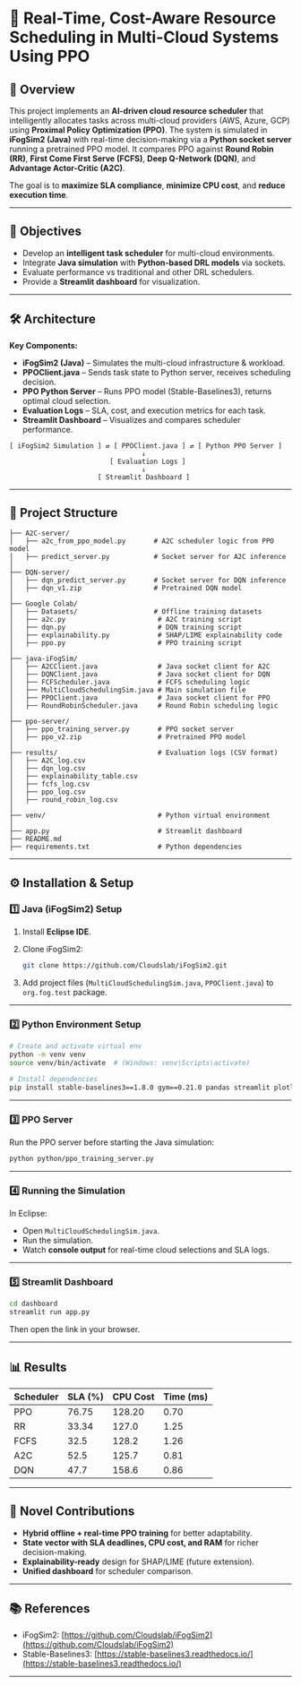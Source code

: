 # 🚀 Real-Time, Cost-Aware Resource Scheduling in Multi-Cloud Systems Using PPO

## 📌 Overview

This project implements an **AI-driven cloud resource scheduler** that intelligently allocates tasks across multi-cloud providers (AWS, Azure, GCP) using **Proximal Policy Optimization (PPO)**.
The system is simulated in **iFogSim2 (Java)** with real-time decision-making via a **Python socket server** running a pretrained PPO model.
It compares PPO against **Round Robin (RR)**, **First Come First Serve (FCFS)**, **Deep Q-Network (DQN)**, and **Advantage Actor-Critic (A2C)**.

The goal is to **maximize SLA compliance**, **minimize CPU cost**, and **reduce execution time**.

---

## 🎯 Objectives

- Develop an **intelligent task scheduler** for multi-cloud environments.
- Integrate **Java simulation** with **Python-based DRL models** via sockets.
- Evaluate performance vs traditional and other DRL schedulers.
- Provide a **Streamlit dashboard** for visualization.

---

## 🛠 Architecture

**Key Components:**

- **iFogSim2 (Java)** – Simulates the multi-cloud infrastructure & workload.
- **PPOClient.java** – Sends task state to Python server, receives scheduling decision.
- **PPO Python Server** – Runs PPO model (Stable-Baselines3), returns optimal cloud selection.
- **Evaluation Logs** – SLA, cost, and execution metrics for each task.
- **Streamlit Dashboard** – Visualizes and compares scheduler performance.

```
[ iFogSim2 Simulation ] ⇄ [ PPOClient.java ] ⇄ [ Python PPO Server ]
                                 ↓
                         [ Evaluation Logs ]
                                 ↓
                      [ Streamlit Dashboard ]
```

---

## 📂 Project Structure

```
├── A2C-server/
│   ├── a2c_from_ppo_model.py       # A2C scheduler logic from PPO model
│   ├── predict_server.py           # Socket server for A2C inference
│
├── DQN-server/
│   ├── dqn_predict_server.py       # Socket server for DQN inference
│   ├── dqn_v1.zip                  # Pretrained DQN model
│
├── Google Colab/
│   ├── Datasets/                   # Offline training datasets
│   ├── a2c.py                       # A2C training script
│   ├── dqn.py                       # DQN training script
│   ├── explainability.py            # SHAP/LIME explainability code
│   ├── ppo.py                       # PPO training script
│
├── java-iFogSim/
│   ├── A2CClient.java               # Java socket client for A2C
│   ├── DQNClient.java               # Java socket client for DQN
│   ├── FCFScheduler.java            # FCFS scheduling logic
│   ├── MultiCloudSchedulingSim.java # Main simulation file
│   ├── PPOClient.java               # Java socket client for PPO
│   ├── RoundRobinScheduler.java     # Round Robin scheduling logic
│
├── ppo-server/
│   ├── ppo_training_server.py       # PPO socket server
│   ├── ppo_v2.zip                   # Pretrained PPO model
│
├── results/                         # Evaluation logs (CSV format)
│   ├── A2C_log.csv
│   ├── dqn_log.csv
│   ├── explainability_table.csv
│   ├── fcfs_log.csv
│   ├── ppo_log.csv
│   ├── round_robin_log.csv
│
├── venv/                            # Python virtual environment
│
├── app.py                           # Streamlit dashboard
├── README.md
├── requirements.txt                 # Python dependencies
```

---

## ⚙️ Installation & Setup

### **1️⃣ Java (iFogSim2) Setup**

1. Install **Eclipse IDE**.
2. Clone iFogSim2:

   ```bash
   git clone https://github.com/Cloudslab/iFogSim2.git
   ```

3. Add project files (`MultiCloudSchedulingSim.java`, `PPOClient.java`) to `org.fog.test` package.

---

### **2️⃣ Python Environment Setup**

```bash
# Create and activate virtual env
python -m venv venv
source venv/bin/activate  # (Windows: venv\Scripts\activate)

# Install dependencies
pip install stable-baselines3==1.8.0 gym==0.21.0 pandas streamlit plotly
```

---

### **3️⃣ PPO Server**

Run the PPO server before starting the Java simulation:

```bash
python python/ppo_training_server.py
```

---

### **4️⃣ Running the Simulation**

In Eclipse:

- Open `MultiCloudSchedulingSim.java`.
- Run the simulation.
- Watch **console output** for real-time cloud selections and SLA logs.

---

### **5️⃣ Streamlit Dashboard**

```bash
cd dashboard
streamlit run app.py
```

Then open the link in your browser.

---

## 📊 Results

| Scheduler | SLA (%) | CPU Cost | Time (ms) |
| --------- | ------- | -------- | --------- |
| PPO       | 76.75   | 128.20   | 0.70      |
| RR        | 33.34   | 127.0    | 1.25      |
| FCFS      | 32.5    | 128.2    | 1.26      |
| A2C       | 52.5    | 125.7    | 0.81      |
| DQN       | 47.7    | 158.6    | 0.86      |

---

## 📌 Novel Contributions

- **Hybrid offline + real-time PPO training** for better adaptability.
- **State vector with SLA deadlines, CPU cost, and RAM** for richer decision-making.
- **Explainability-ready** design for SHAP/LIME (future extension).
- **Unified dashboard** for scheduler comparison.

---

## 📚 References

- iFogSim2: [https://github.com/Cloudslab/iFogSim2](https://github.com/Cloudslab/iFogSim2)
- Stable-Baselines3: [https://stable-baselines3.readthedocs.io/](https://stable-baselines3.readthedocs.io/)

---
